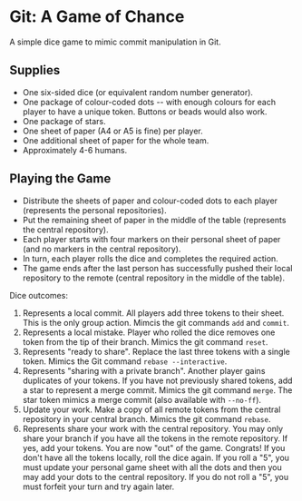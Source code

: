 # Git: A Game of Chance

A simple dice game to mimic commit manipulation in Git.

## Supplies

- One six-sided dice (or equivalent random number generator).
- One package of colour-coded dots -- with enough colours for each player to have a unique token. Buttons or beads would also work.
- One package of stars.
- One sheet of paper (A4 or A5 is fine) per player.
- One additional sheet of paper for the whole team.
- Approximately 4-6 humans.

## Playing the Game

- Distribute the sheets of paper and colour-coded dots to each player (represents the personal repositories).
- Put the remaining sheet of paper in the middle of the table (represents the central repository).
- Each player starts with four markers on their personal sheet of paper (and no markers in the central repository).
- In turn, each player rolls the dice and completes the required action.
- The game ends after the last person has successfully pushed their local repository to the remote (central repository in the middle of the table).

Dice outcomes:

1. Represents a local commit. All players add three tokens to their sheet. This is the only group action. Mimcis the git commands `add` and `commit`.
2. Represents a local mistake. Player who rolled the dice removes one token from the tip of their branch. Mimics the git command `reset`.
3. Represents "ready to share". Replace the last three tokens with a single token. Mimics the Git command `rebase --interactive`.
4. Represents "sharing with a private branch". Another player gains duplicates of your tokens. If you have not previously shared tokens, add a star to represent a merge commit. Mimics the git command `merge`. The star token mimics a merge commit (also available with `--no-ff`).
5. Update your work. Make a copy of all remote tokens from the central repository in your central branch. Mimics the git command `rebase`.
6. Represents share your work with the central repository. You may only share your branch if you have all the tokens in the remote repository. If yes, add your tokens. You are now "out" of the game. Congrats! If you don't have all the tokens locally, roll the dice again. If you roll a "5", you must update your personal game sheet with all the dots and then you may add your dots to the central repository. If you do not roll a "5", you must forfeit your turn and try again later.
